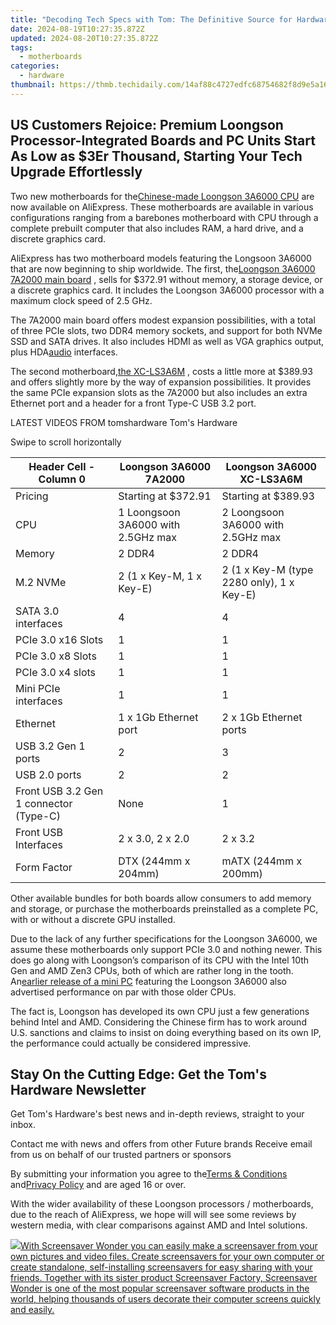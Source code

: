 ```yaml
---
title: "Decoding Tech Specs with Tom: The Definitive Source for Hardware Enthusiasts"
date: 2024-08-19T10:27:35.872Z
updated: 2024-08-20T10:27:35.872Z
tags:
  - motherboards
categories:
  - hardware
thumbnail: https://thmb.techidaily.com/14af88c4727edfc68754682f8d9e5a16b4632ead51b56f451896cf5d83dd52e4.jpg
---
```


## US Customers Rejoice: Premium Loongson Processor-Integrated Boards and PC Units Start As Low as $3Er Thousand, Starting Your Tech Upgrade Effortlessly

Two new motherboards for the[Chinese-made Loongson 3A6000 CPU](https://tools.techidaily.com) are now available on AliExpress. These motherboards are available in various configurations ranging from a barebones motherboard with CPU through a complete prebuilt computer that also includes RAM, a hard drive, and a discrete graphics card.

 AliExpress has two motherboard models featuring the Longsoon 3A6000 that are now beginning to ship worldwide. The first, the[Loongson 3A6000 7A2000 main board](https://go.redirectingat.com/?id=92X1584492&xcust=tomshardware%5Fus%5F3426833342212546179&xs=1&url=https%3A%2F%2Fwww.aliexpress.us%2Fitem%2F3256806533337744.html&sref=https%3A%2F%2Fwww.tomshardware.com%2Fpc-components%2Fmotherboards%2Fmotherboards-and-systems-with-chinas-loongson-cpus-now-shipping-to-us-customers-options-start-from-dollar373-for-a-dtx-board-with-processor-and-cooler) , sells for $372.91 without memory, a storage device, or a discrete graphics card. It includes the Loongson 3A6000 processor with a maximum clock speed of 2.5 GHz.

 The 7A2000 main board offers modest expansion possibilities, with a total of three PCIe slots, two DDR4 memory sockets, and support for both NVMe SSD and SATA drives. It also includes HDMI as well as VGA graphics output, plus HDA[audio](https://tools.techidaily.com) interfaces.

 The second motherboard,[the XC-LS3A6M](https://go.redirectingat.com/?id=92X1584492&xcust=tomshardware%5Fus%5F1274473871414481181&xs=1&url=https%3A%2F%2Fwww.aliexpress.us%2Fitem%2F3256806779224228.html%23nav-specification&sref=https%3A%2F%2Fwww.tomshardware.com%2Fpc-components%2Fmotherboards%2Fmotherboards-and-systems-with-chinas-loongson-cpus-now-shipping-to-us-customers-options-start-from-dollar373-for-a-dtx-board-with-processor-and-cooler) , costs a little more at $389.93 and offers slightly more by the way of expansion possibilities. It provides the same PCIe expansion slots as the 7A2000 but also includes an extra Ethernet port and a header for a front Type-C USB 3.2 port.

 LATEST VIDEOS FROM tomshardware Tom's Hardware

 Swipe to scroll horizontally

| Header Cell - Column 0                 | Loongson 3A6000 7A2000             | Loongson 3A6000 XC-LS3A6M                 |
| -------------------------------------- | ---------------------------------- | ----------------------------------------- |
| Pricing                                | Starting at $372.91                | Starting at $389.93                       |
| CPU                                    | 1 Loongsoon 3A6000 with 2.5GHz max | 2 Loongsoon 3A6000 with 2.5GHz max        |
| Memory                                 | 2 DDR4                             | 2 DDR4                                    |
| M.2 NVMe                               | 2 (1 x Key-M, 1 x Key-E)           | 2 (1 x Key-M (type 2280 only), 1 x Key-E) |
| SATA 3.0 interfaces                    | 4                                  | 4                                         |
| PCIe 3.0 x16 Slots                     | 1                                  | 1                                         |
| PCIe 3.0 x8 Slots                      | 1                                  | 1                                         |
| PCIe 3.0 x4 slots                      | 1                                  | 1                                         |
| Mini PCIe interfaces                   | 1                                  | 1                                         |
| Ethernet                               | 1 x 1Gb Ethernet port              | 2 x 1Gb Ethernet ports                    |
| USB 3.2 Gen 1 ports                    | 2                                  | 3                                         |
| USB 2.0 ports                          | 2                                  | 2                                         |
| Front USB 3.2 Gen 1 connector (Type-C) | None                               | 1                                         |
| Front USB Interfaces                   | 2 x 3.0, 2 x 2.0                   | 2 x 3.2                                   |
| Form Factor                            | DTX (244mm x 204mm)                | mATX (244mm x 200mm)                      |

 Other available bundles for both boards allow consumers to add memory and storage, or purchase the motherboards preinstalled as a complete PC, with or without a discrete GPU installed.

 Due to the lack of any further specifications for the Loongson 3A6000, we assume these motherboards only support PCIe 3.0 and nothing newer. This does go along with Loongson’s comparison of its CPU with the Intel 10th Gen and AMD Zen3 CPUs, both of which are rather long in the tooth. An[earlier release of a mini PC](https://tools.techidaily.com) featuring the Loongson 3A6000 also advertised performance on par with those older CPUs.

 The fact is, Loongson has developed its own CPU just a few generations behind Intel and AMD. Considering the Chinese firm has to work around U.S. sanctions and claims to insist on doing everything based on its own IP, the performance could actually be considered impressive.

## Stay On the Cutting Edge: Get the Tom's Hardware Newsletter

 Get Tom's Hardware's best news and in-depth reviews, straight to your inbox.

 Contact me with news and offers from other Future brands  Receive email from us on behalf of our trusted partners or sponsors

 By submitting your information you agree to the[Terms & Conditions](https://futureplc.com/terms-conditions/) and[Privacy Policy](https://futureplc.com/privacy-policy/) and are aged 16 or over.

 With the wider availability of these Loongson processors / motherboards, due to the reach of AliExpress, we hope will will see some reviews by western media, with clear comparisons against AMD and Intel solutions.

<ins class="adsbygoogle"
     style="display:block"
     data-ad-format="autorelaxed"
     data-ad-client="ca-pub-7571918770474297"
     data-ad-slot="1223367746"></ins>



<ins class="adsbygoogle"
     style="display:block"
     data-ad-client="ca-pub-7571918770474297"
     data-ad-slot="8358498916"
     data-ad-format="auto"
     data-full-width-responsive="true"></ins>



<!-- affiliate ads begin -->
<a href="https://secure.2checkout.com/order/checkout.php?PRODS=195080&QTY=1&AFFILIATE=108875&CART=1"><img src="https://www.blumentals.net/scrwonder/images/screensaver-software.png" border="0">With Screensaver Wonder you can easily make a screensaver from your own pictures and video files. Create screensavers for your own computer or create standalone, self-installing screensavers for easy sharing with your friends. Together with its sister product Screensaver Factory, Screensaver Wonder is one of the most popular screensaver software products in the world, helping thousands of users decorate their computer screens quickly and easily.</a>
<!-- affiliate ads end -->